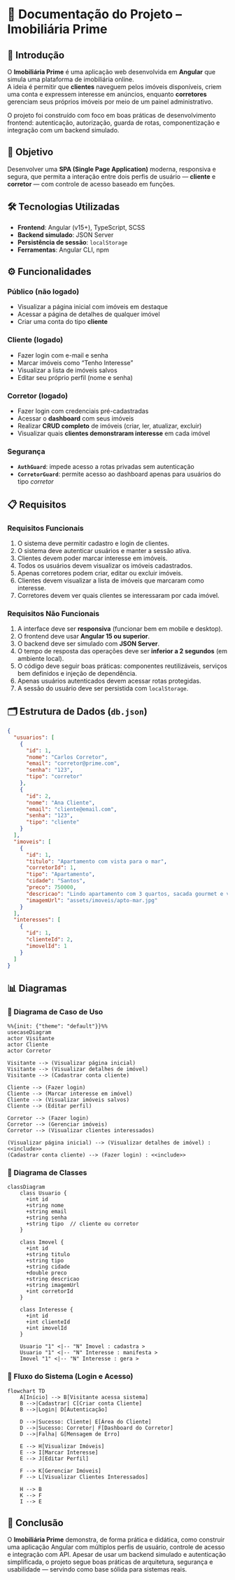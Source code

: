 # 📘 Documentação do Projeto – Imobiliária Prime

## 📖 Introdução

O **Imobiliária Prime** é uma aplicação web desenvolvida em **Angular** que simula uma plataforma de imobiliária online.  
A ideia é permitir que **clientes** naveguem pelos imóveis disponíveis, criem uma conta e expressem interesse em anúncios, enquanto **corretores** gerenciam seus próprios imóveis por meio de um painel administrativo.

O projeto foi construído com foco em boas práticas de desenvolvimento frontend: autenticação, autorização, guarda de rotas, componentização e integração com um backend simulado.

## 🎯 Objetivo

Desenvolver uma **SPA (Single Page Application)** moderna, responsiva e segura, que permita a interação entre dois perfis de usuário — **cliente** e **corretor** — com controle de acesso baseado em funções.

## 🛠️ Tecnologias Utilizadas

- **Frontend**: Angular (v15+), TypeScript, SCSS  
- **Backend simulado**: JSON Server  
- **Persistência de sessão**: `localStorage`  
- **Ferramentas**: Angular CLI, npm

## ⚙️ Funcionalidades

### Público (não logado)
- Visualizar a página inicial com imóveis em destaque  
- Acessar a página de detalhes de qualquer imóvel  
- Criar uma conta do tipo **cliente**

### Cliente (logado)
- Fazer login com e-mail e senha  
- Marcar imóveis como “Tenho Interesse”  
- Visualizar a lista de imóveis salvos  
- Editar seu próprio perfil (nome e senha)

### Corretor (logado)
- Fazer login com credenciais pré-cadastradas  
- Acessar o **dashboard** com seus imóveis  
- Realizar **CRUD completo** de imóveis (criar, ler, atualizar, excluir)  
- Visualizar quais **clientes demonstraram interesse** em cada imóvel

### Segurança
- **`AuthGuard`**: impede acesso a rotas privadas sem autenticação  
- **`CorretorGuard`**: permite acesso ao dashboard apenas para usuários do tipo *corretor*

## 📋 Requisitos

### Requisitos Funcionais
1. O sistema deve permitir cadastro e login de clientes.  
2. O sistema deve autenticar usuários e manter a sessão ativa.  
3. Clientes devem poder marcar interesse em imóveis.  
4. Todos os usuários devem visualizar os imóveis cadastrados.  
5. Apenas corretores podem criar, editar ou excluir imóveis.  
6. Clientes devem visualizar a lista de imóveis que marcaram como interesse.  
7. Corretores devem ver quais clientes se interessaram por cada imóvel.

### Requisitos Não Funcionais
1. A interface deve ser **responsiva** (funcionar bem em mobile e desktop).  
2. O frontend deve usar **Angular 15 ou superior**.  
3. O backend deve ser simulado com **JSON Server**.  
4. O tempo de resposta das operações deve ser **inferior a 2 segundos** (em ambiente local).  
5. O código deve seguir boas práticas: componentes reutilizáveis, serviços bem definidos e injeção de dependência.  
6. Apenas usuários autenticados devem acessar rotas protegidas.  
7. A sessão do usuário deve ser persistida com `localStorage`.

## 🗂️ Estrutura de Dados (`db.json`)

```json
{
  "usuarios": [
    {
      "id": 1,
      "nome": "Carlos Corretor",
      "email": "corretor@prime.com",
      "senha": "123",
      "tipo": "corretor"
    },
    {
      "id": 2,
      "nome": "Ana Cliente",
      "email": "cliente@email.com",
      "senha": "123",
      "tipo": "cliente"
    }
  ],
  "imoveis": [
    {
      "id": 1,
      "titulo": "Apartamento com vista para o mar",
      "corretorId": 1,
      "tipo": "Apartamento",
      "cidade": "Santos",
      "preco": 750000,
      "descricao": "Lindo apartamento com 3 quartos, sacada gourmet e vista para o mar.",
      "imagemUrl": "assets/imoveis/apto-mar.jpg"
    }
  ],
  "interesses": [
    {
      "id": 1,
      "clienteId": 2,
      "imovelId": 1
    }
  ]
}
````

## 📊 Diagramas

### 🔹 Diagrama de Caso de Uso

```mermaid
%%{init: {"theme": "default"}}%%
usecaseDiagram
actor Visitante
actor Cliente
actor Corretor

Visitante --> (Visualizar página inicial)
Visitante --> (Visualizar detalhes de imóvel)
Visitante --> (Cadastrar conta cliente)

Cliente --> (Fazer login)
Cliente --> (Marcar interesse em imóvel)
Cliente --> (Visualizar imóveis salvos)
Cliente --> (Editar perfil)

Corretor --> (Fazer login)
Corretor --> (Gerenciar imóveis)
Corretor --> (Visualizar clientes interessados)

(Visualizar página inicial) --> (Visualizar detalhes de imóvel) : <<include>>
(Cadastrar conta cliente) --> (Fazer login) : <<include>>
```

### 🔹 Diagrama de Classes

```mermaid
classDiagram
    class Usuario {
      +int id
      +string nome
      +string email
      +string senha
      +string tipo  // cliente ou corretor
    }

    class Imovel {
      +int id
      +string titulo
      +string tipo
      +string cidade
      +double preco
      +string descricao
      +string imagemUrl
      +int corretorId
    }

    class Interesse {
      +int id
      +int clienteId
      +int imovelId
    }

    Usuario "1" <|-- "N" Imovel : cadastra >
    Usuario "1" <|-- "N" Interesse : manifesta >
    Imovel "1" <|-- "N" Interesse : gera >
```

### 🔹 Fluxo do Sistema (Login e Acesso)

```mermaid
flowchart TD
    A[Início] --> B[Visitante acessa sistema]
    B -->|Cadastrar| C[Criar conta Cliente]
    B -->|Login| D[Autenticação]

    D -->|Sucesso: Cliente| E[Área do Cliente]
    D -->|Sucesso: Corretor| F[Dashboard do Corretor]
    D -->|Falha| G[Mensagem de Erro]

    E --> H[Visualizar Imóveis]
    E --> I[Marcar Interesse]
    E --> J[Editar Perfil]

    F --> K[Gerenciar Imóveis]
    F --> L[Visualizar Clientes Interessados]

    H --> B
    K --> F
    I --> E
```

## 📌 Conclusão

O **Imobiliária Prime** demonstra, de forma prática e didática, como construir uma aplicação Angular com múltiplos perfis de usuário, controle de acesso e integração com API.
Apesar de usar um backend simulado e autenticação simplificada, o projeto segue boas práticas de arquitetura, segurança e usabilidade — servindo como base sólida para sistemas reais.
